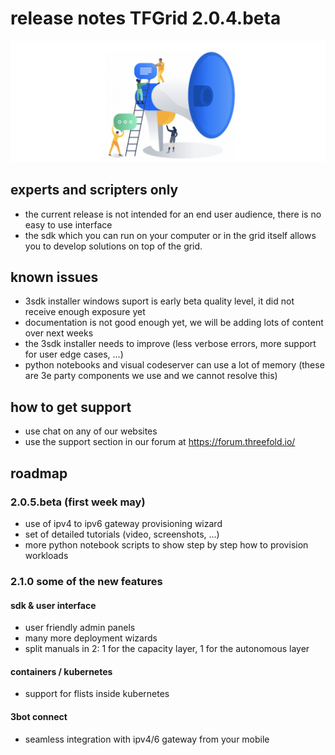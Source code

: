 # release notes TFGrid 2.0.4.beta

![](img/releasenotes.png)

## experts and scripters only

- the current release is not intended for an end user audience, there is no easy to use interface
- the sdk which you can run on your computer or in the grid itself allows you to develop solutions on top of the grid.

## known issues

- 3sdk installer windows suport is early beta quality level, it did not receive enough exposure yet
- documentation is not good enough yet, we will be adding lots of content over next weeks
- the 3sdk installer needs to improve (less verbose errors, more support for user edge cases, ...)
- python notebooks and visual codeserver can use a lot of memory (these are 3e party components we use and we cannot resolve this)

## how to get support

- use chat on any of our websites
- use the support section in our forum at https://forum.threefold.io/

## roadmap 

### 2.0.5.beta (first week may)

- use of ipv4 to ipv6 gateway provisioning wizard
- set of detailed tutorials (video, screenshots, ...)
- more python notebook scripts to show step by step how to provision workloads

### 2.1.0 some of the new features

#### sdk & user interface

- user friendly admin panels
- many more deployment wizards
- split manuals in 2: 1 for the capacity layer, 1 for the autonomous layer

#### containers / kubernetes

- support for flists inside kubernetes

#### 3bot connect

- seamless integration with ipv4/6 gateway from your mobile